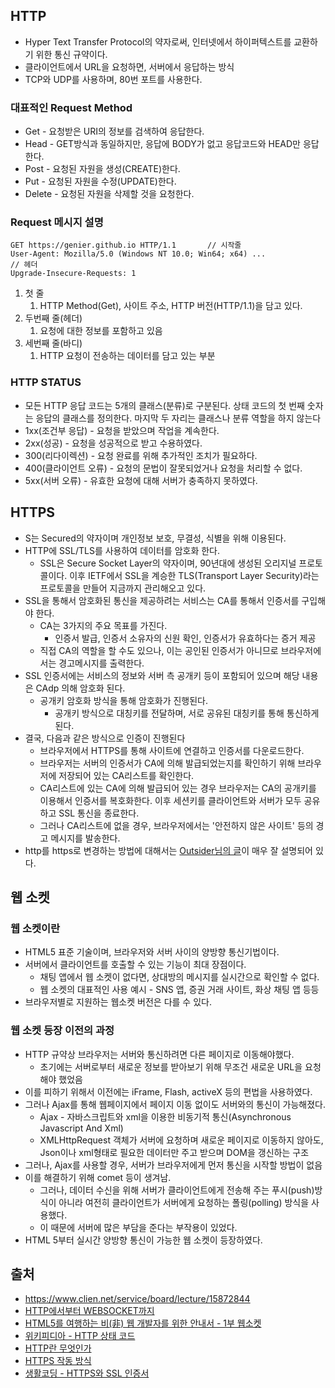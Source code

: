 ## HTTP

- Hyper Text Transfer Protocol의 약자로써, 인터넷에서 하이퍼텍스트를 교환하기 위한 통신 규약이다.
- 클라이언트에서 URL을 요청하면, 서버에서 응답하는 방식
- TCP와 UDP를 사용하며, 80번 포트를 사용한다. 

### 대표적인 Request Method

- Get - 요청받은 URI의 정보를 검색하여 응답한다.
- Head - GET방식과 동일하지만, 응답에 BODY가 없고 응답코드와 HEAD만 응답한다.
- Post - 요청된 자원을 생성(CREATE)한다. 
- Put - 요청된 자원을 수정(UPDATE)한다.
- Delete -  요청된 자원을 삭제할 것을 요청한다. 

### Request 메시지 설명

~~~ 
GET https://genier.github.io HTTP/1.1		// 시작줄
User-Agent: Mozilla/5.0 (Windows NT 10.0; Win64; x64) ...			  // 헤더
Upgrade-Insecure-Requests: 1
~~~

1. 첫 줄 
   1. HTTP Method(Get), 사이트 주소, HTTP 버전(HTTP/1.1)을 담고 있다.
2. 두번째 줄(헤더) 
   1. 요청에 대한 정보를 포함하고 있음
3. 세번째 줄(바디) 
   1. HTTP 요청이 전송하는 데이터를 담고 있는 부분

### HTTP STATUS

- 모든 HTTP 응답 코드는 5개의 클래스(분류)로 구분된다. 상태 코드의 첫 번째 숫자는 응답의 클래스를 정의한다. 마지막 두 자리는 클래스나 분류 역할을 하지 않는다
- 1xx(조건부 응답) - 요청을 받았으며 작업을 계속한다.
- 2xx(성공) - 요청을 성공적으로 받고 수용하였다.
- 300(리다이렉션) - 요청 완료를 위해 추가적인 조치가 필요하다.
- 400(클라이언트 오류) - 요청의 문법이 잘못되었거나 요청을 처리할 수 없다.
- 5xx(서버 오류) - 유효한 요청에 대해 서버가 충족하지 못하였다.

## HTTPS

- S는 Secured의 약자이며 개인정보 보호, 무결성, 식별을 위해 이용된다.
- HTTP에 SSL/TLS를 사용하여 데이터를 암호화 한다.
    - SSL은 Secure Socket Layer의 약자이며, 90년대에 생성된 오리지널 프로토콜이다. 이후 IETF에서 SSL을 계승한 TLS(Transport Layer Security)라는 프로토콜을 만들어 지금까지 관리해오고 있다.
- SSL을 통해서 암호화된 통신을 제공하려는 서비스는 CA를 통해서 인증서를 구입해야 한다.
    - CA는 3가지의 주요 목표를 가진다.
        - 인증서 발급, 인증서 소유자의 신원 확인, 인증서가 유효하다는 증거 제공
    - 직접 CA의 역할을 할 수도 있으나, 이는 공인된 인증서가 아니므로 브라우저에서는 경고메시지를 출력한다.
- SSL 인증서에는 서비스의 정보와 서버 측 공개키 등이 포함되어 있으며 해당 내용은 CAdp 의해 암호화 된다.
    - 공개키 암호화 방식을 통해 암호화가 진행된다.
        - 공개키 방식으로 대칭키를 전달하며, 서로 공유된 대칭키를 통해 통신하게 된다.
- 결국, 다음과 같은 방식으로 인증이 진행된다
    - 브라우저에서 HTTPS를 통해 사이트에 연결하고 인증서를 다운로드한다. 
    - 브라우저는 서버의 인증서가 CA에 의해 발급되었는지를 확인하기 위해 브라우저에 저장되어 있는 CA리스트를 확인한다.
    - CA리스트에 있는 CA에 의해 발급되어 있는 경우 브라우저는 CA의 공개키를 이용해서 인증서를 복호화한다. 이후 세션키를 클라이언트와 서버가 모두 공유하고 SSL 통신을 종료한다.
    - 그러나 CA리스트에 없을 경우, 브라우저에서는 '안전하지 않은 사이트' 등의 경고 메시지를 발송한다.
- http를 https로 변경하는 방법에 대해서는 [Outsider님의 글](https://blog.outsider.ne.kr/1149)이 매우 잘 설명되어 있다.

## 웹 소켓

### 웹 소켓이란

- HTML5 표준 기술이며, 브라우저와 서버 사이의 양방향 통신기법이다.
- 서버에서 클라이언트를 호출할 수 있는 기능이 최대 장점이다. 
  - 채팅 앱에서 웹 소켓이 없다면, 상대방의 메시지를 실시간으로 확인할 수 없다.
  - 웹 소켓의 대표적인 사용 예시 - SNS 앱, 증권 거래 사이트, 화상 채팅 앱 등등 
- 브라우저별로 지원하는 웹소켓 버전은 다를 수 있다.

### 웹 소켓 등장 이전의 과정

- HTTP 규약상 브라우저는 서버와 통신하려면 다른 페이지로 이동해야했다.
  - 초기에는 서버로부터 새로운 정보를 받아보기 위해 무조건 새로운 URL을 요청해야 했었음
- 이를 피하기 위해서 이전에는 iFrame, Flash, activeX 등의 편법을 사용하였다.
- 그러나 Ajax를 통해 웹페이지에서 페이지 이동 없이도 서버와의 통신이 가능해졌다.
  - Ajax - 자바스크립트와 xml을 이용한 비동기적 통신(Asynchronous Javascript And Xml)
  - XMLHttpRequest 객체가 서버에 요청하며 새로운 페이지로 이동하지 않아도, Json이나 xml형태로 필요한 데이터만 주고 받으며 DOM을 갱신하는 구조
- 그러나, Ajax를 사용할 경우, 서버가 브라우저에게 먼저 통신을 시작할 방법이 없음
- 이를 해결하기 위해 comet 등이 생겨남.
  - 그러나, 데이터 수신을 위해 서버가 클라이언트에게 전송해 주는 푸시(push)방식이 아니라 여전히 클라이언트가 서버에게 요청하는 폴링(polling) 방식을 사용했다.
  - 이 때문에 서버에 많은 부담을 준다는 부작용이 있었다.
- HTML 5부터 실시간 양방향 통신이 가능한 웹 소켓이 등장하였다.

## 출처

- https://www.clien.net/service/board/lecture/15872844
- [HTTP에서부터 WEBSOCKET까지](https://medium.com/@chullino/http%EC%97%90%EC%84%9C%EB%B6%80%ED%84%B0-websocket%EA%B9%8C%EC%A7%80-94df91988788)
- [HTML5를 여행하는 비(非) 웹 개발자를 위한 안내서 - 1부 웹소켓](https://www.slideshare.net/hiscale/111015-html5-1)
- [위키피디아 - HTTP 상태 코드](https://ko.wikipedia.org/wiki/HTTP_상태_코드)
- [HTTP란 무엇인가](https://velog.io/@surim014/HTTP%EB%9E%80-%EB%AC%B4%EC%97%87%EC%9D%B8%EA%B0%80)
- [HTTPS 작동 방식](https://howhttps.works/ko/)
- [생활코딩 - HTTPS와 SSL 인증서](https://opentutorials.org/course/228/4894)